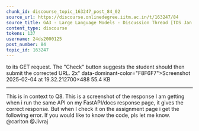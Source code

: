 ```yaml
---
chunk_id: discourse_topic_163247_post_84_02
source_url: https://discourse.onlinedegree.iitm.ac.in/t/163247/84
source_title: GA3 - Large Language Models - Discussion Thread [TDS Jan 2025]
content_type: discourse
tokens: 137
username: 24ds2000125
post_number: 84
topic_id: 163247
---
```


 to its GET request. The "Check" button suggests the student should then submit the corrected URL. 2x" data-dominant-color="F8F6F7">Screenshot 2025-02-04 at 19.32.212700×488 55.4 KB

---

This is in context to Q8. This is a screenshot of the response I am getting when i run the same API on my FastAPI/docs response page, it gives the correct response. But when I check it on the assignment page i get the following error. If you would like to know the code, pls let me know. @carlton @Jivraj
